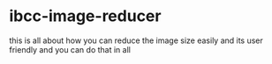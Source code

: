 # ibcc-image-reducer
this is all about how you can reduce the image size easily and its user friendly and you can do that in all 
